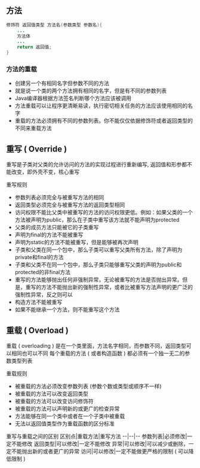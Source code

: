## 方法
```java
修饰符 返回值类型 方法名(参数类型 参数名){
    ...
    方法体
    ...
    return 返回值;
}
```

### 方法的重载
- 创建另一个有相同名字但参数不同的方法
- 就是说一个类的两个方法拥有相同的名字，但是有不同的参数列表
- Java编译器根据方法签名判断哪个方法应该被调用
- 方法重载可以让程序更清晰易读，执行密切相关任务的方法应该使用相同的名字
- 重载的方法必须拥有不同的参数列表。你不能仅仅依据修饰符或者返回类型的不同来重载方法

## 重写 ( Override )
重写是子类对父类的允许访问的方法的实现过程进行重新编写, 返回值和形参都不能改变，即外壳不变，核心重写

重写规则
- 参数列表必须完全与被重写方法的相同
- 返回类型必须完全与被重写方法的返回类型相同
- 访问权限不能比父类中被重写的方法的访问权限更低。例如：如果父类的一个方法被声明为public，那么在子类中重写该方法就不能声明为protected
- 父类的成员方法只能被它的子类重写
- 声明为final的方法不能被重写
- 声明为static的方法不能被重写，但是能够被再次声明
- 子类和父类在同一个包中，那么子类可以重写父类所有方法，除了声明为private和final的方法
- 子类和父类不在同一个包中，那么子类只能够重写父类的声明为public和protected的非final方法
- 重写的方法能够抛出任何非强制异常，无论被重写的方法是否抛出异常。但是，重写的方法不能抛出新的强制性异常，或者比被重写方法声明的更广泛的强制性异常，反之则可以
- 构造方法不能被重写
- 如果不能继承一个方法，则不能重写这个方法

## 重载 ( Overload )
重载 ( overloading ) 是在一个类里面，方法名字相同，而参数不同，返回类型可以相同也可以不同
每个重载的方法 ( 或者构造函数 ) 都必须有一个独一无二的参数类型列表

重载规则
- 被重载的方法必须改变参数列表 (参数个数或类型或顺序不一样)
- 被重载的方法可以改变返回类型
- 被重载的方法可以改变访问修饰符
- 被重载的方法可以声明新的或更广的检查异常
- 方法能够在同一个类中或者在一个子类中被重载
- 无法以返回值类型作为重载函数的区分标准

重写与重载之间的区别
区别点|重载方法|重写方法
--|--|--
参数列表|必须修改|一定不能修改
返回类型|可以修改|一定不能修改
异常|可以修改|可以减少或删除，一定不能抛出新的或者更广的异常
访问|可以修改|一定不能做更严格的限制 ( 可以降低限制 )